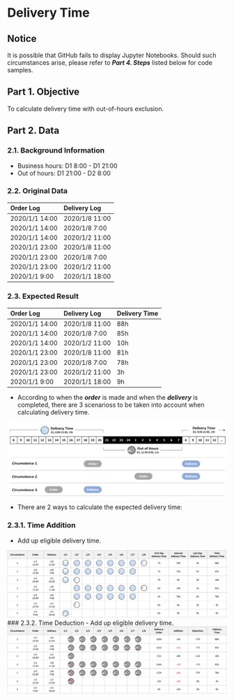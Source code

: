 # Delivery Time
## Notice
It is possible that GitHub fails to display Jupyter Notebooks. Should such circumstances arise, please refer to ***Part 4. Steps*** listed below for code samples.

## Part 1. Objective
To calculate delivery time with out-of-hours exclusion.

## Part 2. Data
### 2.1. Background Information
- Business hours: D1 8:00 - D1 21:00
- Out of hours: D1 21:00 - D2 8:00

### 2.2. Original Data
| Order Log      | Delivery Log   |
| :---           | :---           |
| 2020/1/1 14:00 | 2020/1/8 11:00 |
| 2020/1/1 14:00 | 2020/1/8 7:00  |
| 2020/1/1 14:00 | 2020/1/2 11:00 |
| 2020/1/1 23:00 | 2020/1/8 11:00 |
| 2020/1/1 23:00 | 2020/1/8 7:00  |
| 2020/1/1 23:00 | 2020/1/2 11:00 |
| 2020/1/1 9:00  | 2020/1/1 18:00 |

### 2.3. Expected Result
| Order Log      | Delivery Log   | Delivery Time  |
| :---           | :---           | :---           |
| 2020/1/1 14:00 | 2020/1/8 11:00 | 88h            |
| 2020/1/1 14:00 | 2020/1/8 7:00  | 85h            |
| 2020/1/1 14:00 | 2020/1/2 11:00 | 10h            |
| 2020/1/1 23:00 | 2020/1/8 11:00 | 81h            |
| 2020/1/1 23:00 | 2020/1/8 7:00  | 78h            |
| 2020/1/1 23:00 | 2020/1/2 11:00 | 3h             |
| 2020/1/1 9:00  | 2020/1/1 18:00 | 9h             |

- According to when the ***order*** is made and when the ***delivery*** is completed, there are 3 scenarioss to be taken into account when calculating delivery time.

<div align=center><img src="https://github.com/lclh813/Delivery_Time/blob/master/Pic/P_0_Circumstances.png"/></div>

- There are 2 ways to calculate the expected delivery time:
### 2.3.1. Time Addition
- Add up eligible delivery time.

<div align=center><img src="https://github.com/lclh813/Delivery_Time/blob/master/Pic/P_1_TimeAddition.png"/></div>
### 2.3.2. Time Deduction
- Add up eligible delivery time.
<div align=center><img src="https://github.com/lclh813/Delivery_Time/blob/master/Pic/P_2_TimeDeduction.png"/></div>

